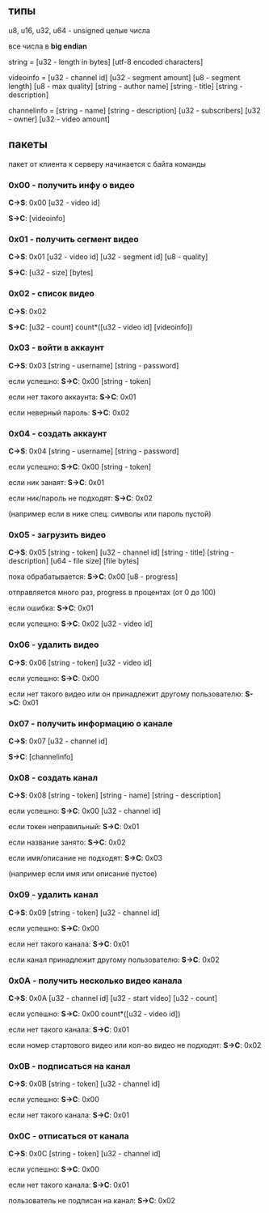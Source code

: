 ## типы
u8, u16, u32, u64 - unsigned целые числа

все числа в **big endian**

string = [u32 - length in bytes] [utf-8 encoded characters]

videoinfo = [u32 - channel id] [u32 - segment amount] [u8 - segment length] [u8 - max quality] [string - author name] [string - title] [string - description]

channelinfo = [string - name] [string - description] [u32 - subscribers] [u32 - owner] [u32 - video amount]

## пакеты
пакет от клиента к серверу начинается с байта команды

### 0x00 - получить инфу о видео
**С->S**: 0x00 [u32 - video id]

**S->C**: [videoinfo]

### 0x01 - получить сегмент видео
**С->S**: 0x01 [u32 - video id] [u32 - segment id] [u8 - quality]

**S->C**: [u32 - size] [bytes]

### 0x02 - список видео
**С->S**: 0x02

**S->C**: [u32 - count] count*([u32 - video id] [videoinfo])

### 0x03 - войти в аккаунт
**С->S**: 0x03 [string - username] [string - password]

если успешно: **S->C**: 0x00 [string - token]

если нет такого аккаунта: **S->C**: 0x01

если неверный пароль: **S->C**: 0x02

### 0x04 - создать аккаунт
**С->S**: 0x04 [string - username] [string - password]

если успешно: **S->C**: 0x00 [string - token]

если ник занаят: **S->C**: 0x01

если ник/пароль не подходят: **S->C**: 0x02

(например если в нике спец. символы или пароль пустой)

### 0x05 - загрузить видео
**С->S**: 0x05 [string - token] [u32 - channel id] [string - title] [string - description] [u64 - file size] [file bytes]

пока обрабатывается: **S->C**: 0x00 [u8 - progress]

отправляется много раз, progress в процентах (от 0 до 100)

если ошибка: **S->C**: 0x01

если успешно: **S->C**: 0x02 [u32 - video id]

### 0x06 - удалить видео
**С->S**: 0x06 [string - token] [u32 - video id]

если успешно: **S->C**: 0x00

если нет такого видео или он принадлежит другому пользователю: **S->C**: 0x01

### 0x07 - получить информацию о канале
**C->S**: 0x07 [u32 - channel id]

**S->C**: [channelinfo] 

### 0x08 - создать канал
**C->S**: 0x08 [string - token] [string - name] [string - description]

если успешно: **S->C**: 0x00 [u32 - channel id]

если токен неправильный: **S->C**: 0x01

если название занято: **S->C**: 0x02

если имя/описание не подходят: **S->C**: 0x03

(например если имя или описание пустое)

### 0x09 - удалить канал
**С->S**: 0x09 [string - token] [u32 - channel id]

если успешно: **S->C**: 0x00

если нет такого канала: **S->C**: 0x01

если канал принадлежит другому пользователю: **S->C**: 0x02

### 0x0A - получить несколько видео канала
**С->S**: 0x0A [u32 - channel id] [u32 - start video] [u32 - count]

если успешно: **S->C**: 0x00 count*([u32 - video id])

если нет такого канала: **S->C**: 0x01

если номер стартового видео или кол-во видео не подходят: **S->C**: 0x02

### 0x0B - подписаться на канал
**C->S**: 0x0B [string - token] [u32 - channel id]

если успешно: **S->C**: 0x00

если нет такого канала: **S->C**: 0x01

### 0x0C - отписаться от канала
**C->S**: 0x0C [string - token] [u32 - channel id]

если успешно: **S->C**: 0x00

если нет такого канала: **S->C**: 0x01

пользователь не подписан на канал: **S->C**: 0x02

